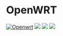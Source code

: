 # OpenWRT
[![Openwrt](https://github.com/xpfoxs/OpenWRT/actions/workflows/OpenWRT.yml/badge.svg?branch=main)](https://github.com/xpfoxs/OpenWRT/actions/workflows/OpenWRT.yml)
![](https://github.com/xiaotan8/Openwrt-actions/workflows/Openwrt-AutoBuild/badge.svg)
![](https://img.shields.io/github/downloads/xiaotan8/Openwrt-actions/total)
![](https://img.shields.io/github/v/release/xiaotan8/Openwrt-actions)
